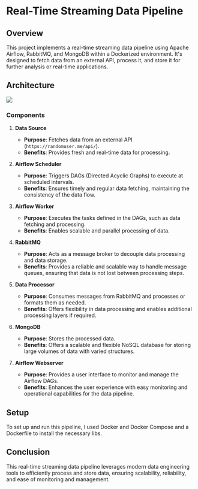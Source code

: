 # Real-Time Streaming Data Pipeline

## Overview
This project implements a real-time streaming data pipeline using Apache Airflow, RabbitMQ, and MongoDB within a Dockerized environment. It's designed to fetch data from an external API, process it, and store it for further analysis or real-time applications.

## Architecture

<img src="img/archtecture.png">


### Components

1. **Data Source**
   - **Purpose**: Fetches data from an external API (`https://randomuser.me/api/`).
   - **Benefits**: Provides fresh and real-time data for processing.

2. **Airflow Scheduler**
   - **Purpose**: Triggers DAGs (Directed Acyclic Graphs) to execute at scheduled intervals.
   - **Benefits**: Ensures timely and regular data fetching, maintaining the consistency of the data flow.

3. **Airflow Worker**
   - **Purpose**: Executes the tasks defined in the DAGs, such as data fetching and processing.
   - **Benefits**: Enables scalable and parallel processing of data.

4. **RabbitMQ**
   - **Purpose**: Acts as a message broker to decouple data processing and data storage.
   - **Benefits**: Provides a reliable and scalable way to handle message queues, ensuring that data is not lost between processing steps.

5. **Data Processor**
   - **Purpose**: Consumes messages from RabbitMQ and processes or formats them as needed.
   - **Benefits**: Offers flexibility in data processing and enables additional processing layers if required.

6. **MongoDB**
   - **Purpose**: Stores the processed data.
   - **Benefits**: Offers a scalable and flexible NoSQL database for storing large volumes of data with varied structures.

7. **Airflow Webserver**
   - **Purpose**: Provides a user interface to monitor and manage the Airflow DAGs.
   - **Benefits**: Enhances the user experience with easy monitoring and operational capabilities for the data pipeline.

## Setup

To set up and run this pipeline, I used Docker and Docker Compose and a Dockerfile to install the necessary libs.

## Conclusion

This real-time streaming data pipeline leverages modern data engineering tools to efficiently process and store data, ensuring scalability, reliability, and ease of monitoring and management.